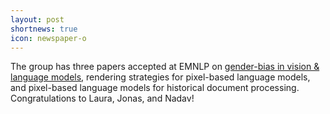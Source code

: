 ```yaml
---
layout: post
shortnews: true
icon: newspaper-o
---
```


The group has three papers accepted at EMNLP on [gender-bias in vision & language models](https://arxiv.org/abs/2310.17530), rendering strategies for pixel-based language models, and pixel-based language models for historical document processing. Congratulations to Laura, Jonas, and Nadav!
